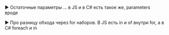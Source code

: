 ► Остаточные параметры ... в JS и в C# есть такое же, parameters вроде

► Про разницу обхода через for наборов. В JS есть in и of внутри for, а в C# foreach и in